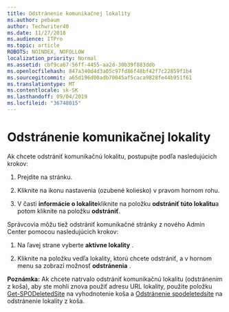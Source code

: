 ```yaml
---
title: Odstránenie komunikačnej lokality
ms.author: pebaum
author: Techwriter40
ms.date: 11/27/2018
ms.audience: ITPro
ms.topic: article
ROBOTS: NOINDEX, NOFOLLOW
localization_priority: Normal
ms.assetid: cbf9ca67-56ff-4455-aa2d-30b39f883ddb
ms.openlocfilehash: 847a340d4d3a05c97fd86f48bf42f7c22859f1b4
ms.sourcegitcommit: a65d196d00adb70045af5caca9828fe44b951f61
ms.translationtype: MT
ms.contentlocale: sk-SK
ms.lasthandoff: 09/04/2019
ms.locfileid: "36748015"
---
```

# <a name="delete-a-communication-site"></a>Odstránenie komunikačnej lokality

Ak chcete odstrániť komunikačnú lokalitu, postupujte podľa nasledujúcich krokov: 
  
1. Prejdite na stránku. 
  
2. Kliknite na ikonu nastavenia (ozubené koliesko) v pravom hornom rohu. 
  
3. V časti **informácie o lokalite**kliknite na položku **odstrániť túto lokalitu**a potom kliknite na položku **odstrániť**. 
  
Správcovia môžu tiež odstrániť komunikačné stránky z nového Admin Center pomocou nasledujúcich krokov: 
  
1. Na ľavej strane vyberte **aktívne lokality** . 
  
2. Kliknite na položku vedľa lokality, ktorú chcete odstrániť, a v hornom menu sa zobrazí možnosť **odstránenia** . 
  
 **Poznámka:** Ak chcete natrvalo odstrániť komunikačnú lokalitu (odstránením z koša), aby ste mohli znova použiť adresu URL lokality, použite položku [Get-SPODeletedSite](https://aka.ms/Get-SPODeletedSite) na vyhodnotenie koša a [Odstránenie spodeletedsite](https://aka.ms/Remove-SPODeletedSite) na odstránenie lokality z koša. 
  

